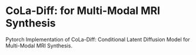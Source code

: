 # CoLa-Diff: for Multi-Modal MRI Synthesis
Pytorch Implementation of CoLa-Diff: Conditional Latent Diffusion Model for Multi-Modal MRI Synthesis.

